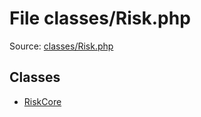 File classes/Risk.php
=========

Source: [classes/Risk.php](https://github.com/PrestaShop/PrestaShop/blob/1.5.0.15/classes/Risk.php)


Classes
-------

* [RiskCore](class.RiskCore.md)


